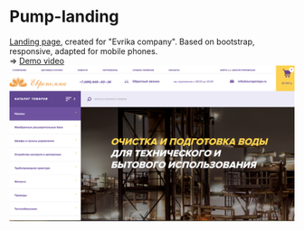# Pump-landing
[Landing page](https://rawgit.com/Annelia55/Pump-landing/master/index.html), created for "Evrika company". Based on bootstrap, responsive, adapted for mobile phones.
<br>
=> [Demo video](https://youtu.be/SjjOKQjK_p8?list=PLYup6nD6ExHLlQV4glVRHe_xTrZdKI7X7)
<br>
![Picture](Main.jpg)